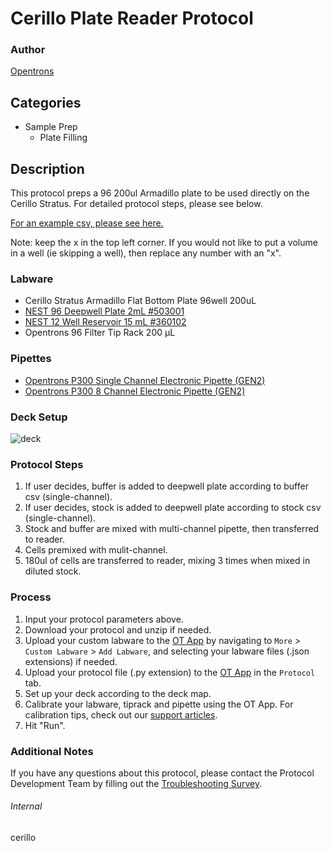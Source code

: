 # Cerillo Plate Reader Protocol


### Author
[Opentrons](https://opentrons.com/)




## Categories
* Sample Prep
	* Plate Filling


## Description
This protocol preps a 96 200ul Armadillo plate to be used directly on the Cerillo Stratus. For detailed protocol steps, please see below.

[For an example csv, please see here.](https://opentrons-protocol-library-website.s3.amazonaws.com/custom-README-images/cerillo+csv.xlsx)

Note: keep the x in the top left corner. If you would not like to put a volume in a well (ie skipping a well), then replace any number with an "x".


### Labware
* Cerillo Stratus Armadillo Flat Bottom Plate 96well 200uL
* [NEST 96 Deepwell Plate 2mL #503001](http://www.cell-nest.com/page94?product_id=101&_l=en)
* [NEST 12 Well Reservoir 15 mL #360102](http://www.cell-nest.com/page94?_l=en&product_id=102)
* Opentrons 96 Filter Tip Rack 200 µL


### Pipettes
* [Opentrons P300 Single Channel Electronic Pipette (GEN2)](https://shop.opentrons.com/single-channel-electronic-pipette-p20/)
* [Opentrons P300 8 Channel Electronic Pipette (GEN2)](https://shop.opentrons.com/8-channel-electronic-pipette/)


### Deck Setup
![deck](https://opentrons-protocol-library-website.s3.amazonaws.com/custom-README-images/cerillo/deck.png)


### Protocol Steps
1. If user decides, buffer is added to deepwell plate according to buffer csv (single-channel).
2. If user decides, stock is added to deepwell plate according to stock csv (single-channel).
3. Stock and buffer are mixed with multi-channel pipette, then transferred to reader.
4. Cells premixed with mulit-channel.
5. 180ul of cells are transferred to reader, mixing 3 times when mixed in diluted stock.  



### Process
1. Input your protocol parameters above.
2. Download your protocol and unzip if needed.
3. Upload your custom labware to the [OT App](https://opentrons.com/ot-app) by navigating to `More` > `Custom Labware` > `Add Labware`, and selecting your labware files (.json extensions) if needed.
4. Upload your protocol file (.py extension) to the [OT App](https://opentrons.com/ot-app) in the `Protocol` tab.
5. Set up your deck according to the deck map.
6. Calibrate your labware, tiprack and pipette using the OT App. For calibration tips, check out our [support articles](https://support.opentrons.com/en/collections/1559720-guide-for-getting-started-with-the-ot-2).
7. Hit "Run".


### Additional Notes
If you have any questions about this protocol, please contact the Protocol Development Team by filling out the [Troubleshooting Survey](https://protocol-troubleshooting.paperform.co/).


###### Internal
cerillo
